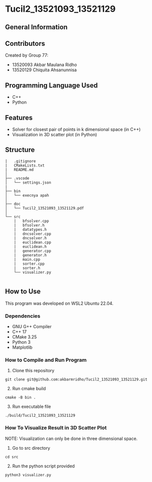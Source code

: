 # Tucil2_13521093_13521129

## General Information


## Contributors
Created by Group 77:
- 13520093 Akbar Maulana Ridho
- 13520129 Chiquita Ahsanunnisa

## Programming Language Used
- C++
- Python

## Features
- Solver for closest pair of points in k dimensional space (in C++)
- Visualization in 3D scatter plot (in Python)

## Structure

```
|   .gitignore
|   CMakeLists.txt
|   README.md
│ 
├── .vscode
│   └── settings.json
|
├── bin
│   └── execnya apah
│       
├── doc
│   └── Tucil2_13521093_13521129.pdf
│ 
└── src
    |   bfsolver.cpp
    |   bfsolver.h
    |   datatypes.h
    |   dncsolver.cpp
    |   dncsolver.h
    |   euclidean.cpp
    |   euclidean.h
    |   generator.cpp
    |   generator.h
    |   main.cpp
    |   sorter.cpp
    |   sorter.h
    └── visualizer.py
    
```

## How to Use

This program was developed on WSL2 Ubuntu 22.04.

### Dependencies
- GNU G++ Compiler
- C++ 17
- CMake 3.25
- Python 3
- Matplotlib

### How to Compile and Run Program
1. Clone this repository

```
git clone git@github.com:akbarmridho/Tucil2_13521093_13521129.git
```

2. Run cmake build

```
cmake -B bin .
```

3. Run executable file

```
./build/Tucil2_13521093_13521129
```

### How To Visualize Result in 3D Scatter Plot
NOTE: Visualization can only be done in three dimensional space. </br>
1. Go to src directory
```
cd src
```

2. Run the python script provided
```
python3 visualizer.py
```